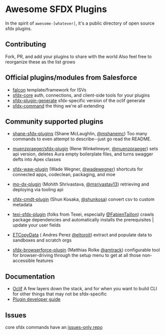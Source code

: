 # Awesome SFDX Plugins

In the spirit of `awesome-[whatever]`, it's a public directory of open source sfdx plugins.

## Contributing

Fork, PR, and add your plugins to share with the world
Also feel free to reorganize these as the list grows

## Official plugins/modules from Salesforce

- [falcon](https://github.com/sfdx-isv/sfdx-falcon) template/framework for ISVs
- [sfdx-core](https://github.com/forcedotcom/sfdx-core) auth, connections, and client-side tools for your plugins
- [sfdx-plugin-generate](https://github.com/forcedotcom/sfdx-plugin-generate) sfdx-specific version of the oclif generate
- [sfdx-command](https://github.com/forcedotcom/cli-packages) the thing we're all extending

## Community supported plugins

- [shane-sfdx-plugins](https://github.com/mshanemc/shane-sfdx-plugins) (Shane McLaughlin, [@mshanemc](https://github.com/mshanemc)) Too many commands to even attempt to describe--just go read the README.

- [muenzpraeger/sfdx-plugin](https://github.com/muenzpraeger/sfdx-plugin) (Rene Winkelmeyer, [@muenzpraeger](https://github.com/muenzpraeger)) sets api version, deletes Aura empty boilerplate files, and turns swagger defts into Apex classes

- [sfdx-waw-plugin](https://github.com/wadewegner/sfdx-waw-plugin) (Wade Wegner, [@wadewegner](https://github.com/wadewegner)) shortcuts for connected apps, codeclean, packaging, and moe

- [mo-dx-plugin](https://github.com/msrivastav13/mo-dx-plugin) (Mohith Shrivastava, [@msrivastav13](https://github.com/msrivastav13)) retrieving and deploying via tooling api

- [sfdx-cmdt-plugin](https://github.com/shunkosa/sfdx-cmdt-plugin) (Shun Kosaka, [@shunkosa](https://github.com/shunkosa)) convert csv to custom metadata

- [texi-sfdx-plugin](https://github.com/texei/texei-sfdx-plugin) (folks from Texei, especially [@FabienTaillon](https://github.com/FabienTaillon)) crawls package dependencies and automatically installs the prerequisites | update your user fields

- [ETCopyData](https://github.com/eltoroit/ETCopyData) ( Andres Perez [@eltoroit](https://github.com/eltoroit)) extract and populate data to sandboxes and scratch orgs

- [sfdx-browserforce-plugin](https://github.com/amtrack/sfdx-browserforce-plugin) (Matthias Rolke [@amtrack](https://github.com/amtrack)) configurable tool for browser-driving through the setup menu to get at all those non-accessible features

## Documentation

- [Oclif](https://oclif.io/) A few layers down the stack, and for when you want to build CLI for other things that may not be sfdx-specific
- [Plugin developer guide](https://developer.salesforce.com/docs/atlas.en-us.sfdx_cli_plugins.meta/sfdx_cli_plugins/cli_plugins_architecture_sf_cli.htm)

## Issues

core sfdx commands have an [issues-only repo](https://github.com/forcedotcom/cli)
